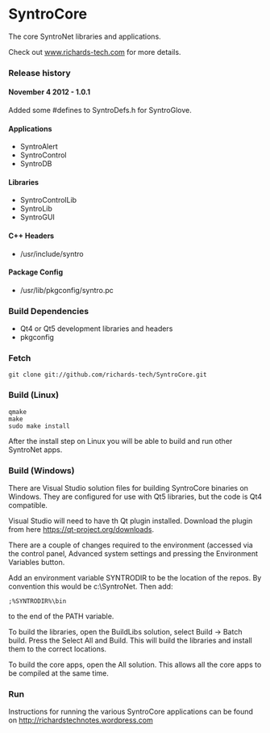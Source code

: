 # SyntroCore

The core SyntroNet libraries and applications.

Check out www.richards-tech.com for more details.

### Release history

#### November 4 2012 - 1.0.1

Added some #defines to SyntroDefs.h for SyntroGlove.

#### Applications

* SyntroAlert
* SyntroControl
* SyntroDB

#### Libraries

* SyntroControlLib
* SyntroLib
* SyntroGUI

#### C++ Headers

* /usr/include/syntro

#### Package Config

* /usr/lib/pkgconfig/syntro.pc


### Build Dependencies

* Qt4 or Qt5 development libraries and headers
* pkgconfig

### Fetch

	git clone git://github.com/richards-tech/SyntroCore.git


### Build (Linux)

	qmake 
	make 
	sudo make install


After the install step on Linux you will be able to build and run other SyntroNet apps.

### Build (Windows)

There are Visual Studio solution files for building SyntroCore binaries on Windows. They are configured for use with Qt5 libraries, but the code is Qt4 compatible.

Visual Studio will need to have th Qt plugin installed. Download the plugin from here https://qt-project.org/downloads.

There are a couple of changes required to the environment (accessed via the control panel, Advanced system settings and pressing the Environment Variables button.

Add an environment variable SYNTRODIR to be the location of the repos. By convention this would be c:\SyntroNet. Then add:

	;%SYNTRODIR%\bin

to the end of the PATH variable.

To build the libraries, open the BuildLibs solution, select Build -> Batch build. Press the Select All and Build. This will build the libraries and install them to the correct locations.

To build the core apps, open the All solution. This allows all the core apps to be compiled at the same time.

### Run

Instructions for running the various SyntroCore applications can be found on http://richardstechnotes.wordpress.com
